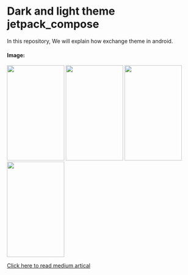 # Dark and light theme jetpack_compose
In this repository, We will explain how exchange theme in android.
#### Image:
<div>
  <img src="https://user-images.githubusercontent.com/53276286/233884095-64bd434c-be52-4b69-a0ca-7bc7cf584179.jpg" width= "150" height="250">
  <img src="https://user-images.githubusercontent.com/53276286/233882105-c1c40aa4-1929-44c0-9b63-916a5046c9d6.jpg" width= "150" height="250">
  <img src="https://user-images.githubusercontent.com/53276286/233882162-c205e2ed-ea14-4cd5-862f-4076ea9b5db6.jpg" width= "150" height="250">
  <img src="https://user-images.githubusercontent.com/53276286/233882194-b79babad-a692-4990-94cd-280da5aa95b7.jpg" width= "150" height="250">
</div>



[Click here to read medium artical](https://medium.com/@mohammadjoumani/multi-theme-in-jetpack-compose-db2eb7d4d187)
